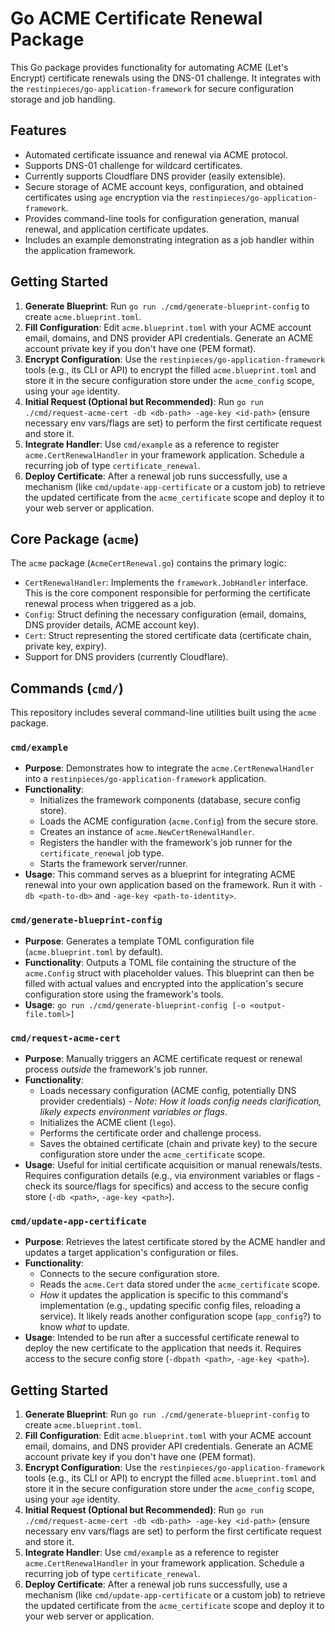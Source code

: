 # Go ACME Certificate Renewal Package

This Go package provides functionality for automating ACME (Let's Encrypt) certificate renewals using the DNS-01 challenge. It integrates with the `restinpieces/go-application-framework` for secure configuration storage and job handling.

## Features

*   Automated certificate issuance and renewal via ACME protocol.
*   Supports DNS-01 challenge for wildcard certificates.
*   Currently supports Cloudflare DNS provider (easily extensible).
*   Secure storage of ACME account keys, configuration, and obtained certificates using `age` encryption via the `restinpieces/go-application-framework`.
*   Provides command-line tools for configuration generation, manual renewal, and application certificate updates.
*   Includes an example demonstrating integration as a job handler within the application framework.

## Getting Started

1.  **Generate Blueprint**: Run `go run ./cmd/generate-blueprint-config` to create `acme.blueprint.toml`.
2.  **Fill Configuration**: Edit `acme.blueprint.toml` with your ACME account email, domains, and DNS provider API credentials. Generate an ACME account private key if you don't have one (PEM format).
3.  **Encrypt Configuration**: Use the `restinpieces/go-application-framework` tools (e.g., its CLI or API) to encrypt the filled `acme.blueprint.toml` and store it in the secure configuration store under the `acme_config` scope, using your `age` identity.
4.  **Initial Request (Optional but Recommended)**: Run `go run ./cmd/request-acme-cert -db <db-path> -age-key <id-path>` (ensure necessary env vars/flags are set) to perform the first certificate request and store it.
5.  **Integrate Handler**: Use `cmd/example` as a reference to register `acme.CertRenewalHandler` in your framework application. Schedule a recurring job of type `certificate_renewal`.
6.  **Deploy Certificate**: After a renewal job runs successfully, use a mechanism (like `cmd/update-app-certificate` or a custom job) to retrieve the updated certificate from the `acme_certificate` scope and deploy it to your web server or application.

## Core Package (`acme`)

The `acme` package (`AcmeCertRenewal.go`) contains the primary logic:

*   `CertRenewalHandler`: Implements the `framework.JobHandler` interface. This is the core component responsible for performing the certificate renewal process when triggered as a job.
*   `Config`: Struct defining the necessary configuration (email, domains, DNS provider details, ACME account key).
*   `Cert`: Struct representing the stored certificate data (certificate chain, private key, expiry).
*   Support for DNS providers (currently Cloudflare).

## Commands (`cmd/`)

This repository includes several command-line utilities built using the `acme` package.

### `cmd/example`

*   **Purpose**: Demonstrates how to integrate the `acme.CertRenewalHandler` into a `restinpieces/go-application-framework` application.
*   **Functionality**:
    *   Initializes the framework components (database, secure config store).
    *   Loads the ACME configuration (`acme.Config`) from the secure store.
    *   Creates an instance of `acme.NewCertRenewalHandler`.
    *   Registers the handler with the framework's job runner for the `certificate_renewal` job type.
    *   Starts the framework server/runner.
*   **Usage**: This command serves as a blueprint for integrating ACME renewal into your own application based on the framework. Run it with `-db <path-to-db>` and `-age-key <path-to-identity>`.

### `cmd/generate-blueprint-config`

*   **Purpose**: Generates a template TOML configuration file (`acme.blueprint.toml` by default).
*   **Functionality**: Outputs a TOML file containing the structure of the `acme.Config` struct with placeholder values. This blueprint can then be filled with actual values and encrypted into the application's secure configuration store using the framework's tools.
*   **Usage**: `go run ./cmd/generate-blueprint-config [-o <output-file.toml>]`

### `cmd/request-acme-cert`

*   **Purpose**: Manually triggers an ACME certificate request or renewal process *outside* the framework's job runner.
*   **Functionality**:
    *   Loads necessary configuration (ACME config, potentially DNS provider credentials) - *Note: How it loads config needs clarification, likely expects environment variables or flags*.
    *   Initializes the ACME client (`lego`).
    *   Performs the certificate order and challenge process.
    *   Saves the obtained certificate (chain and private key) to the secure configuration store under the `acme_certificate` scope.
*   **Usage**: Useful for initial certificate acquisition or manual renewals/tests. Requires configuration details (e.g., via environment variables or flags - check its source/flags for specifics) and access to the secure config store (`-db <path>`, `-age-key <path>`).

### `cmd/update-app-certificate`

*   **Purpose**: Retrieves the latest certificate stored by the ACME handler and updates a target application's configuration or files.
*   **Functionality**:
    *   Connects to the secure configuration store.
    *   Reads the `acme.Cert` data stored under the `acme_certificate` scope.
    *   *How* it updates the application is specific to this command's implementation (e.g., updating specific config files, reloading a service). It likely reads another configuration scope (`app_config`?) to know *what* to update.
*   **Usage**: Intended to be run after a successful certificate renewal to deploy the new certificate to the application that needs it. Requires access to the secure config store (`-dbpath <path>`, `-age-key <path>`).

## Getting Started

1.  **Generate Blueprint**: Run `go run ./cmd/generate-blueprint-config` to create `acme.blueprint.toml`.
2.  **Fill Configuration**: Edit `acme.blueprint.toml` with your ACME account email, domains, and DNS provider API credentials. Generate an ACME account private key if you don't have one (PEM format).
3.  **Encrypt Configuration**: Use the `restinpieces/go-application-framework` tools (e.g., its CLI or API) to encrypt the filled `acme.blueprint.toml` and store it in the secure configuration store under the `acme_config` scope, using your `age` identity.
4.  **Initial Request (Optional but Recommended)**: Run `go run ./cmd/request-acme-cert -db <db-path> -age-key <id-path>` (ensure necessary env vars/flags are set) to perform the first certificate request and store it.
5.  **Integrate Handler**: Use `cmd/example` as a reference to register `acme.CertRenewalHandler` in your framework application. Schedule a recurring job of type `certificate_renewal`.
6.  **Deploy Certificate**: After a renewal job runs successfully, use a mechanism (like `cmd/update-app-certificate` or a custom job) to retrieve the updated certificate from the `acme_certificate` scope and deploy it to your web server or application.
